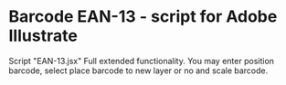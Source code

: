 <h1> Barcode EAN-13 - script for Adobe Illustrate </h1>

<p>Script "EAN-13.jsx" Full extended functionality. You may enter position barcode, select place barcode to new layer or no and scale barcode.</p>
